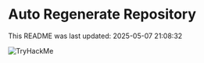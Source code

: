 # Auto Regenerate Repository

This README was last updated: 2025-05-07 21:08:32

 ![TryHackMe](https://tryhackme.com/badge/533634)